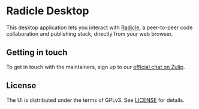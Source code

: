 # Radicle Desktop

This desktop application lets you interact with [Radicle][rad], a peer-to-peer code collaboration and publishing stack, directly from your web browser.

## Getting in touch

To get in touch with the maintainers, sign up to our [official chat on Zulip][zul].

## License

The UI is distributed under the terms of GPLv3. See [LICENSE][lic] for details.

[lic]: ./LICENSE
[rad]: https://radicle.xyz
[zul]: https://radicle.zulipchat.com/#narrow/stream/369278-web
